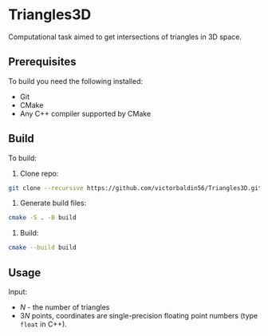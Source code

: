 # Triangles3D

Computational task aimed to get intersections of triangles
in 3D space.

## Prerequisites

To build you need the following installed:

* Git
* CMake
* Any C++ compiler supported by CMake

## Build

To build:

1. Clone repo:

```sh
git clone --recursive https://github.com/victorbaldin56/Triangles3D.git

```
1. Generate build files:

```sh
cmake -S . -B build
```

1. Build:

```sh
cmake --build build
```

## Usage

Input:

* $N$ - the number of triangles
* $3N$ points, coordinates are single-precision floating point numbers
(type `float` in C++).

